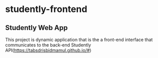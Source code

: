 # studently-frontend
## Studently Web App
This project is dynamic application that is the a front-end interface that communicates to the back-end Studently API(https://tabsdrisbidmamul.github.io/#) 
